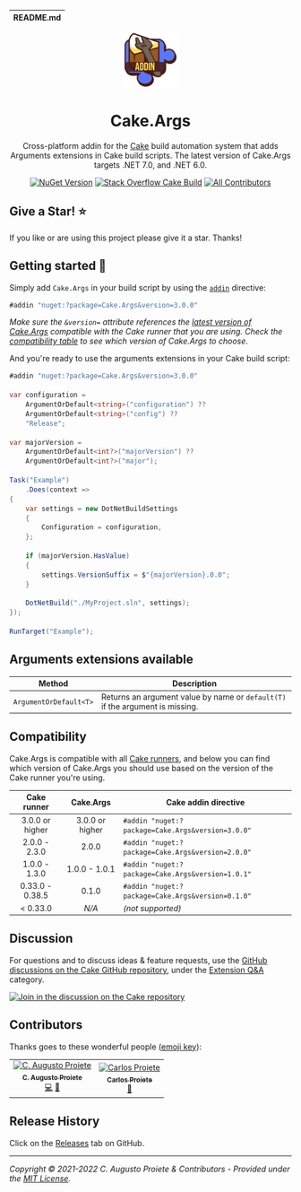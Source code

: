 | README.md |
|:---|

<div align="center">

![Cake.Args](asset/cake-args-logo.png)

</div>

<h1 align="center">Cake.Args</h1>
<div align="center">

Cross-platform addin for the [Cake](https://cakebuild.net) build automation system that adds Arguments extensions in Cake build scripts. The latest version of Cake.Args targets .NET 7.0, and .NET 6.0.

[![NuGet Version](https://img.shields.io/nuget/v/Cake.Args.svg?color=blue&style=flat-square)](https://www.nuget.org/packages/Cake.Args/) [![Stack Overflow Cake Build](https://img.shields.io/badge/stack%20overflow-cakebuild-orange.svg?style=flat-square)](http://stackoverflow.com/questions/tagged/cakebuild) [![All Contributors](https://img.shields.io/github/all-contributors/augustoproiete/Cake.Args.svg?color=orange&style=flat-square)](#contributors)

</div>

## Give a Star! :star:

If you like or are using this project please give it a star. Thanks!

## Getting started :rocket:

Simply add `Cake.Args` in your build script by using the [`addin`](http://cakebuild.net/docs/writing-builds/preprocessor-directives#add-in-directive) directive:

```csharp
#addin "nuget:?package=Cake.Args&version=3.0.0"
```

_Make sure the `&version=` attribute references the [latest version of Cake.Args](https://www.nuget.org/packages/Cake.Args/) compatible with the Cake runner that you are using. Check the [compatibility table](#compatibility) to see which version of Cake.Args to choose_.

And you're ready to use the arguments extensions in your Cake build script:

```csharp
#addin "nuget:?package=Cake.Args&version=3.0.0"

var configuration =
    ArgumentOrDefault<string>("configuration") ??
    ArgumentOrDefault<string>("config") ??
    "Release";

var majorVersion =
    ArgumentOrDefault<int?>("majorVersion") ??
    ArgumentOrDefault<int?>("major");

Task("Example")
    .Does(context =>
{
    var settings = new DotNetBuildSettings
    {
        Configuration = configuration,
    };

    if (majorVersion.HasValue)
    {
        settings.VersionSuffix = $"{majorVersion}.0.0";
    }

    DotNetBuild("./MyProject.sln", settings);
});

RunTarget("Example");
```

## Arguments extensions available

| Method                 | Description                                                                   |
| ---------------------- | ----------------------------------------------------------------------------- |
| `ArgumentOrDefault<T>` | Returns an argument value by name or `default(T)` if the argument is missing. |

## Compatibility

Cake.Args is compatible with all [Cake runners](https://cakebuild.net/docs/running-builds/runners/), and below you can find which version of Cake.Args you should use based on the version of the Cake runner you're using.

| Cake runner     | Cake.Args       | Cake addin directive                              |
|:---------------:|:---------------:| ------------------------------------------------- |
| 3.0.0 or higher | 3.0.0 or higher | `#addin "nuget:?package=Cake.Args&version=3.0.0"` |
| 2.0.0 - 2.3.0   | 2.0.0           | `#addin "nuget:?package=Cake.Args&version=2.0.0"` |
| 1.0.0 - 1.3.0   | 1.0.0 - 1.0.1   | `#addin "nuget:?package=Cake.Args&version=1.0.1"` |
| 0.33.0 - 0.38.5 | 0.1.0           | `#addin "nuget:?package=Cake.Args&version=0.1.0"` |
| < 0.33.0        | _N/A_           | _(not supported)_                                 |

## Discussion

For questions and to discuss ideas & feature requests, use the [GitHub discussions on the Cake GitHub repository](https://github.com/cake-build/cake/discussions), under the [Extension Q&A](https://github.com/cake-build/cake/discussions/categories/extension-q-a) category.

[![Join in the discussion on the Cake repository](https://img.shields.io/badge/GitHub-Discussions-green?logo=github)](https://github.com/cake-build/cake/discussions)

## Contributors

Thanks goes to these wonderful people ([emoji key](https://allcontributors.org/docs/en/emoji-key)):
<!-- ALL-CONTRIBUTORS-LIST:START - Do not remove or modify this section -->
<!-- prettier-ignore-start -->
<!-- markdownlint-disable -->
<table>
  <tbody>
    <tr>
      <td align="center"><a href="https://augustoproiete.net"><img src="https://avatars.githubusercontent.com/u/177608?v=4?s=100" width="100px;" alt="C. Augusto Proiete"/><br /><sub><b>C. Augusto Proiete</b></sub></a><br /><a href="https://github.com/augustoproiete/Cake.Args/commits?author=augustoproiete" title="Code">💻</a> <a href="#maintenance-augustoproiete" title="Maintenance">🚧</a></td>
      <td align="center"><a href="https://github.com/carlosproiete"><img src="https://avatars.githubusercontent.com/u/33644328?v=4?s=100" width="100px;" alt="Carlos Proiete"/><br /><sub><b>Carlos Proiete</b></sub></a><br /><a href="#maintenance-carlosproiete" title="Maintenance">🚧</a></td>
    </tr>
  </tbody>
</table>

<!-- markdownlint-restore -->
<!-- prettier-ignore-end -->

<!-- ALL-CONTRIBUTORS-LIST:END -->

## Release History

Click on the [Releases](https://github.com/augustoproiete/Cake.Args/releases) tab on GitHub.

---

_Copyright &copy; 2021-2022 C. Augusto Proiete & Contributors - Provided under the [MIT License](LICENSE)._
